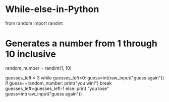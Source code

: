 # While-else-in-Python

from random import randint

# Generates a number from 1 through 10 inclusive
random_number = randint(1, 10)

guesses_left = 3
while guesses_left>0:
    guess=int(raw_input("guess again"))
    if guess==random_number:
        print("you win!")
        break
    guesses_left=guesses_left-1
else:
    print "you lose"
    guess=int(raw_input("guess again"))

